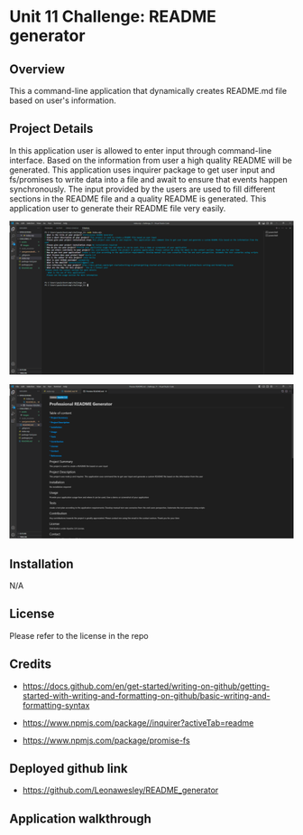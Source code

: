 # Unit 11 Challenge: README generator

## Overview

This a command-line application that dynamically creates README.md file based on user's information.

## Project Details

In this application user is allowed to enter input through command-line interface. Based on the information from user a high quality README will be generated. This application uses inquirer package to get user input and fs/promises to write data into a file and await to ensure that events happen synchronously. The input provided by the users are used to fill different sections in the README file and a quality README is generated. This application user to generate their README file very easily.


![User input demo](./assets/images/user_input.png)


![README generator app demo](./assets/images/generated_readme.png)


## Installation

N/A

## License

Please refer to the license in the repo

## Credits

* https://docs.github.com/en/get-started/writing-on-github/getting-started-with-writing-and-formatting-on-github/basic-writing-and-formatting-syntax

* https://www.npmjs.com/package//inquirer?activeTab=readme

* https://www.npmjs.com/package/promise-fs

## Deployed github link

*  https://github.com/Leonawesley/README_generator

## Application walkthrough
